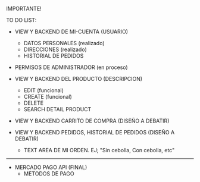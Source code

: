 IMPORTANTE!

TO DO LIST:

- VIEW Y BACKEND DE MI-CUENTA (USUARIO)
  - DATOS PERSONALES (realizado)
  - DIRECCIONES (realizado)
  - HISTORIAL DE PEDIDOS

- PERMISOS DE ADMINISTRADOR (en proceso)

- VIEW Y BACKEND DEL PRODUCTO (DESCRIPCION)
  - EDIT (funcional)
  - CREATE (funcional)
  - DELETE
  - SEARCH DETAIL PRODUCT

- VIEW Y BACKEND CARRITO DE COMPRA (DISEÑO A DEBATIR)

- VIEW Y BACKEND PEDIDOS, HISTORIAL DE PEDIDOS (DISEÑO A DEBATIR)
  - TEXT AREA DE MI ORDEN. EJ; "Sin cebolla, Con cebolla, etc"

------------------------------------------------------------

- MERCADO PAGO API (FINAL)
  - METODOS DE PAGO